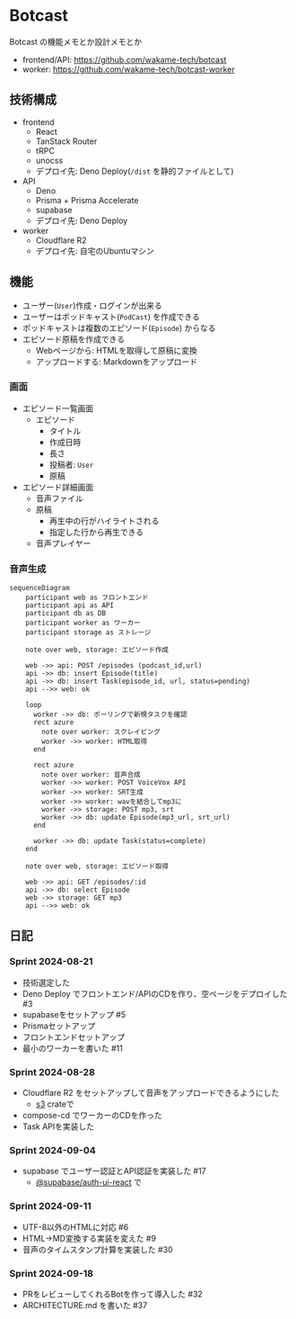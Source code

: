 # Botcast

Botcast の機能メモとか設計メモとか

- frontend/API: <https://github.com/wakame-tech/botcast>
- worker: <https://github.com/wakame-tech/botcast-worker>

## 技術構成

- frontend
  - React
  - TanStack Router
  - tRPC
  - unocss
  - デプロイ先: Deno Deploy(`/dist` を静的ファイルとして)
- API
  - Deno
  - Prisma + Prisma Accelerate
  - supabase
  - デプロイ先: Deno Deploy
- worker
  - Cloudflare R2
  - デプロイ先: 自宅のUbuntuマシン

## 機能

- ユーザー(`User`)作成・ログインが出来る
- ユーザーはポッドキャスト(`PodCast`) を作成できる
- ポッドキャストは複数のエピソード(`Episode`) からなる
- エピソード原稿を作成できる
  - Webページから: HTMLを取得して原稿に変換
  - アップロードする: Markdownをアップロード

### 画面

- エピソード一覧画面
  - エピソード
    - タイトル
    - 作成日時
    - 長さ
    - 投稿者: `User`
    - 原稿
- エピソード詳細画面
  - 音声ファイル
  - 原稿
    - 再生中の行がハイライトされる
    - 指定した行から再生できる
  - 音声プレイヤー

### 音声生成

```mermaid
sequenceDiagram
    participant web as フロントエンド
    participant api as API
    participant db as DB
    participant worker as ワーカー
    participant storage as ストレージ

    note over web, storage: エピソード作成

    web ->> api: POST /episodes (podcast_id,url)
    api ->> db: insert Episode(title)
    api ->> db: insert Task(episode_id, url, status=pending)
    api -->> web: ok

    loop
      worker ->> db: ポーリングで新規タスクを確認
      rect azure
        note over worker: スクレイピング
        worker ->> worker: HTML取得
      end
      
      rect azure
        note over worker: 音声合成
        worker ->> worker: POST VoiceVox API
        worker ->> worker: SRT生成
        worker ->> worker: wavを結合してmp3に
        worker ->> storage: POST mp3, srt
        worker ->> db: update Episode(mp3_url, srt_url)
      end

      worker ->> db: update Task(status=complete)
    end
    
    note over web, storage: エピソード取得

    web ->> api: GET /episodes/:id
    api ->> db: select Episode
    web ->> storage: GET mp3
    api -->> web: ok

```

## 日記

### Sprint 2024-08-21

- 技術選定した
- Deno Deploy でフロントエンド/APIのCDを作り、空ページをデプロイした #3
- supabaseをセットアップ #5
- Prismaセットアップ
- フロントエンドセットアップ
- 最小のワーカーを書いた #11

### Sprint 2024-08-28

- Cloudflare R2 をセットアップして音声をアップロードできるようにした
  - [s3](https://crates.io/crates/rust-s3) crateで
- compose-cd でワーカーのCDを作った
- Task APIを実装した

### Sprint 2024-09-04

- supabase でユーザー認証とAPI認証を実装した #17
  - [@supabase/auth-ui-react](https://www.npmjs.com/package/@supabase/auth-ui-react) で

### Sprint 2024-09-11

- UTF-8以外のHTMLに対応 #6
- HTML→MD変換する実装を変えた #9
- 音声のタイムスタンプ計算を実装した #30

### Sprint 2024-09-18

- PRをレビューしてくれるBotを作って導入した #32
- ARCHITECTURE.md を書いた #37
